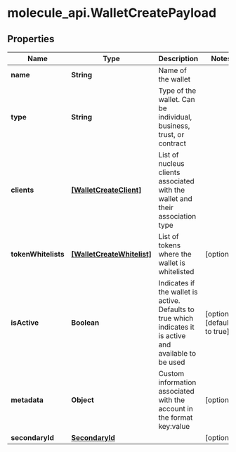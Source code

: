 # molecule_api.WalletCreatePayload

## Properties
Name | Type | Description | Notes
------------ | ------------- | ------------- | -------------
**name** | **String** | Name of the wallet | 
**type** | **String** | Type of the wallet. Can be individual, business, trust, or contract | 
**clients** | [**[WalletCreateClient]**](WalletCreateClient.md) | List of nucleus clients associated with the wallet and their association type | 
**tokenWhitelists** | [**[WalletCreateWhitelist]**](WalletCreateWhitelist.md) | List of tokens where the wallet is whitelisted | [optional] 
**isActive** | **Boolean** | Indicates if the wallet is active. Defaults to true which indicates it is active and available to be used | [optional] [default to true]
**metadata** | **Object** | Custom information associated with the account in the format key:value | [optional] 
**secondaryId** | [**SecondaryId**](SecondaryId.md) |  | [optional] 


